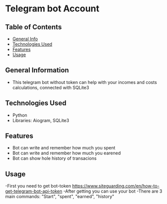 
# Telegram bot Account


## Table of Contents
* [General Info](#general-information)
* [Technologies Used](#technologies-used)
* [Features](#features)
* [Usage](#usage)



## General Information
- This telegram bot without token can help with your incomes and costs calculations, connected with SQLite3 


## Technologies Used
- Python 
- Libraries: Aiogram, SQLite3

## Features
- Bot can write and remember how much you spent 
- Bot can write and remember how much you earened
- Bot can show hole history of transacions

## Usage
-First you need to get bot-token https://www.siteguarding.com/en/how-to-get-telegram-bot-api-token
-After getting you can use your bot 
-There are 3 main commands: "Start", "spent", "earned", "history"

